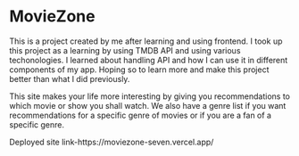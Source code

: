 # MovieZone
<p>This is a project created by me after learning and using frontend. I took up this project as a learning by using TMDB API and using various techonologies. I learned about handling API and how I can use it in different components of my app. Hoping so to learn more and make this project better than what I did previously.</p>

<p>
  This site makes your life more interesting by giving you recommendations to which movie or show you shall watch. We also have a genre list if  you want recommendations for a     specific genre of movies or if you are a fan of a specific genre.
</p>

<p>
  Deployed site link-https://moviezone-seven.vercel.app/
</p>
